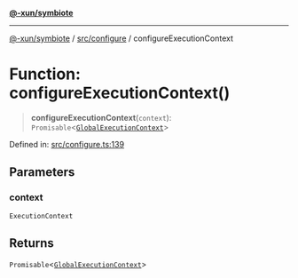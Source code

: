 [**@-xun/symbiote**](../../../README.md)

***

[@-xun/symbiote](../../../README.md) / [src/configure](../README.md) / configureExecutionContext

# Function: configureExecutionContext()

> **configureExecutionContext**(`context`): `Promisable`\<[`GlobalExecutionContext`](../type-aliases/GlobalExecutionContext.md)\>

Defined in: [src/configure.ts:139](https://github.com/Xunnamius/symbiote/blob/10f876ec625b234388ec5689f4d10663cabb4139/src/configure.ts#L139)

## Parameters

### context

`ExecutionContext`

## Returns

`Promisable`\<[`GlobalExecutionContext`](../type-aliases/GlobalExecutionContext.md)\>
